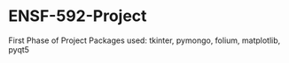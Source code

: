 # ENSF-592-Project
First Phase of Project
Packages used: tkinter, pymongo, folium, matplotlib, pyqt5
